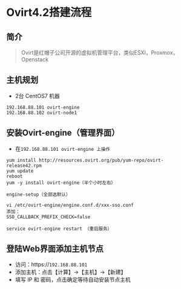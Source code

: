 # Ovirt4.2搭建流程

## 简介

> Ovirt是红帽子公司开源的虚拟机管理平台，类似ESXI，Proxmox，Openstack

## 主机规划

* 2台 CentOS7 机器

```text
192.168.88.101 ovirt-engine
192.168.88.102 ovirt-node1
```

## 安装Ovirt-engine（管理界面）

* 在`192.168.88.101 ovirt-engine 上操作`

```text
yum install http://resources.ovirt.org/pub/yum-repo/ovirt-release42.rpm
yum update
reboot
yum -y install ovirt-engine（半个小时左右）

engine-setup（全部选默认）

vi /etc/ovirt-engine/engine.conf.d/xxx-sso.conf
添加：
SSO_CALLBACK_PREFIX_CHECK=false

service ovirt-engine restart （重启服务）
```

## 登陆Web界面添加主机节点

* 访问：https://`192.168.88.101`
* 添加主机：点击【计算】-&gt;【主机】-&gt;【新建】
* 填写 IP 和 密码，点击确定等待自动安装节点主机



